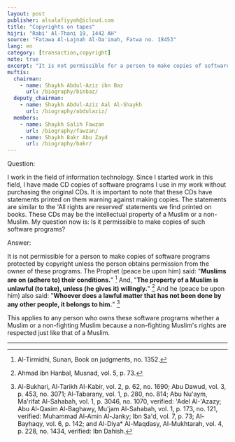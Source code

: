 ```yaml
---
layout: post
publisher: alsalafiyyah@icloud.com
title: "Copyrights on tapes"
hijri: "Rabi' Al-Thani 19, 1442 AH"
source: "Fatawa Al-Lajnah Al-Da'imah, Fatwa no. 18453"
lang: en
category: [transaction,copyright]
note: true
excerpt: "It is not permissible for a person to make copies of software programs protected by copyright unless the person obtains permission from the owner of these programs."
muftis:
  chairman: 
    - name: Shaykh Abdul-Aziz ibn Baz
      url: /biography/binbaz/
  deputy_chairman:
    - name: Shaykh Abdul-Aziz Aal Al-Shaykh
      url: /biography/abdulaziz/
  members: 
    - name: Shaykh Salih Fawzan
      url: /biography/fawzan/
    - name: Shaykh Bakr Abu Zayd
      url: /biography/bakr/
---
```


Question:

I work in the field of information technology. Since I started work in this field, I have made CD copies of software programs I use in my work without purchasing the original CDs. It is important to note that these CDs have statements printed on them warning against making copies. The statements are similar to the 'All rights are reserved' statements we find printed on books. These CDs may be the intellectual property of a Muslim or a non-Muslim. My question now is: Is it permissible to make copies of such software programs? 

Answer:

It is not permissible for a person to make copies of software programs protected by copyright unless the person obtains permission from the owner of these programs. The Prophet (peace be upon him) said: "**Muslims are on (adhere to) their conditions.**" [^1] And, "**The property of a Muslim is unlawful (to take), unless (he gives it) willingly.**" [^2] And he (peace be upon him) also said: "**Whoever does a lawful matter that has not been done by any other people, it belongs to him.**" [^3] 

This applies to any person who owns these software programs whether a Muslim or a non-fighting Muslim because a non-fighting Muslim's rights are respected just like that of a Muslim.

---

[^1]: Al-Tirmidhi, Sunan, Book on judgments, no. 1352.
[^2]: Ahmad ibn Hanbal, Musnad, vol. 5, p. 73.
[^3]: Al-Bukhari, Al-Tarikh Al-Kabir, vol. 2, p. 62, no. 1690; Abu Dawud, vol. 3, p. 453, no. 3071; Al-Tabarany, vol. 1, p. 280, no. 814; Abu Nu'aym, Ma'rifat Al-Sahabah, vol. 1, p. 3046, no. 1070, verified: 'Adel Al-'Azazy; Abu Al-Qasim Al-Baghawy, Mu'jam Al-Sahabah, vol. 1, p. 173, no. 121, verified: Muhammad Al-Amin Al-Janky; Ibn Sa'd, vol. 7, p. 73; Al-Bayhaqy, vol. 6, p. 142; and Al-Diya* Al-Maqdasy, Al-Mukhtarah, vol. 4, p. 228, no. 1434, verified: Ibn Dahish.

